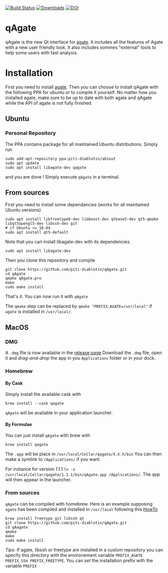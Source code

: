 [![Build Status](https://travis-ci.com/piti-diablotin/qAgate.svg?branch=master)](https://travis-ci.com/piti-diablotin/qAgate)
[![Downloads](https://img.shields.io/github/downloads/piti-diablotin/qAgate/latest/total.svg)](https://github.com/piti-diablotin/qAgate/releases/latest)
[![DOI](https://zenodo.org/badge/103832429.svg)](https://zenodo.org/badge/latestdoi/103832429)


# qAgate
qAgate is the new Qt interface for [agate](https://github.com/piti-diablotin/agate).
It includes all the features of Agate with a new user friendly look.
It also includes sommes "external" tools to help some users with fast analysis.

# Installation
First you need to install [agate](https://github.com/piti-diablotin/agate).
Then you can choose to install qAgate with the following PPA for ubuntu or to compile it yourself.
No matter how you installed agate, make sure to be up to date with both agate and qAgate while the API of agate is not fully finished.

## Ubuntu

### Personal Repository
The PPA contains package for all maintained Ubuntu distributions.
Simply run 
```
sudo add-apt-repository ppa:piti-diablotin/abiout
sudo apt update
sudo apt install libagate-dev qagate
```
and you are done !
Simply execute `qAgate` in a terminal.


## From sources
First you need to install some dependancies (works for all maintained Ubuntu versions)
  ```
  sudo apt install libfreetype6-dev libboost-dev qtbase5-dev qt5-qmake libqt5opengl5-dev libssh-dev git
  # if Ubuntu <= 18.04 
  sudo apt install qt5-default
  ```
  Note that you can install libagate-dev with its dependencies.
  ```
  sudo apt install libagate-dev
  ```
  Then you clone this repository and compile
  ```
  git clone https://github.com/piti-diablotin/qAgate.git
  cd qAgate
  qmake qAgate.pro
  make
  sudo make install
  ```
  That's it.
  You can now run it with `qAgate`
  
  The `qmake` step can be replaced by `qmake "PREFIX_AGATE=/usr/local"` if `agate` is installed in `/usr/local/`.

## MacOS

### DMG
  A `.dmg` file is now available in the [release page](https://github.com/piti-diablotin/qAgate/releases)
  Download the `.dmg` file, open it and *drag-and-drop* the app in you `Applications` folder or in your dock.

### Homebrew

#### By Cask

Simply install the available cask with
```
brew install --cask qagate
```
`qAgate` will be available in your application launcher.

#### By Formulae

  You can just install `qAgate` with brew with
  ```
  brew install qagate
  ```
  The `.app` will be place in `/usr/local/Cellar/qagate/X.X.X/bin`
  You can then make a symlink to `/Applications/` if you want.

  For instance for version 1.1.1 `ln -s /usr/local/Cellar/qagate/1.1.1/bin/qAgate.app /Applications/`.
  The app will then appear in the launcher.

### From sources

  `qAgate` can be compiled with homebrew. Here is an example supposing `agate` has been compiled and installed in `/usr/local` following this [HowTo](https://github.com/piti-diablotin/agate/blob/master/README.md)
  ```
  brew install freetype git libssh qt
  git clone https://github.com/piti-diablotin/qAgate.git
  cd qAagate
  qmake
  make
  sudo make install
  ```

  *Tips*: If agate, libssh or freetype are installed in a custom repository you can specify this directory with the environement variable
  `PREFIX_AGATE PREFIX_SSH PREFIX_FREETYPE`.
  You can set the installation prefix with the variable `PREFIX`

